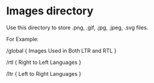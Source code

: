 Images directory
=================
Use this directory to store .png, .gif, .jpg, .jpeg, .svg files.

For Example:

/global { Images Used in Both LTR and RTL }

/rtl { Right to Left Languages }

/ltr { Left to Right Languages }